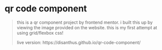 # qr code component
 
> this is a qr component project by frontend mentor. i built this up by viewing the image provided on the website. this is my first attempt at using grid/flexbox css!
><p> live version: https://disanthus.github.io/qr-code-component/</p>
